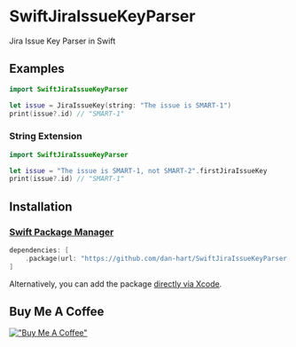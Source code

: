 # SwiftJiraIssueKeyParser
Jira Issue Key Parser in Swift

## Examples
```swift
import SwiftJiraIssueKeyParser

let issue = JiraIssueKey(string: "The issue is SMART-1")
print(issue?.id) // "SMART-1"
```

### String Extension
```swift
import SwiftJiraIssueKeyParser

let issue = "The issue is SMART-1, not SMART-2".firstJiraIssueKey
print(issue?.id) // "SMART-1"
```

## Installation
### [Swift Package Manager](https://swift.org/package-manager/)

```swift
dependencies: [
    .package(url: "https://github.com/dan-hart/SwiftJiraIssueKeyParser.git", from: "0.0.2")
]
```

Alternatively, you can add the package [directly via Xcode](https://developer.apple.com/documentation/xcode/adding_package_dependencies_to_your_app).

## Buy Me A Coffee
[!["Buy Me A Coffee"](https://www.buymeacoffee.com/assets/img/custom_images/orange_img.png)](https://www.buymeacoffee.com/codedbydan)
